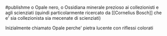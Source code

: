 #publishme o Opale nero, o Ossidiana
minerale prezioso ai collezionisti e agli scienziati (quindi particolarmente ricercato da [[Cornelius Bosch]] che e' sia collezionista sia mecenate di scienziati)

Inizialmente chiamato Opale perche' pietra lucente con riflessi colorati